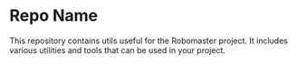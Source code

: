 # Repo Name

This repository contains utils useful for the Robomaster project. It includes various utilities and tools that can be used in your project.
